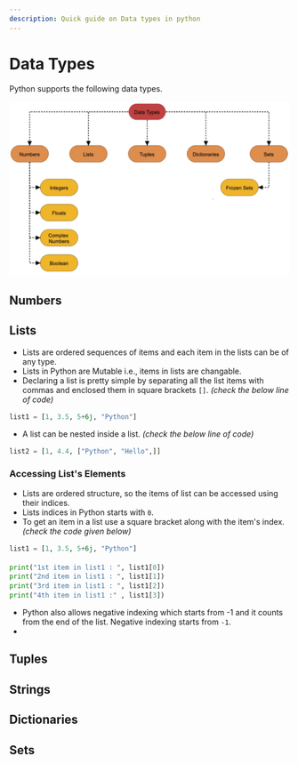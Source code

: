 ```yaml
---
description: Quick guide on Data types in python
---
```


# Data Types

Python supports the following data types.

![Data Types in Python](.gitbook/assets/screenshot-2020-12-15-at-10.31.27-am.png)

## Numbers

## Lists

* Lists are ordered sequences of items and each item in the lists can be of any type.
* Lists in Python are Mutable i.e., items in lists are changable.
* Declaring a list is pretty simple by separating all the list items with commas and enclosed them in square brackets `[]`.  _\(check the below line of code\)_

```python
list1 = [1, 3.5, 5+6j, "Python"]
```

* A list can be nested inside a list. _\(check the below line of code\)_

```python
list2 = [1, 4.4, ["Python", "Hello",]]
```

### Accessing List's Elements 

* Lists are ordered structure, so the items of list can be accessed using their indices.
* Lists indices in Python starts with `0`.  
* To get an item in a list use a square bracket along with the item's index. _\(check the code given below\)_

```python
list1 = [1, 3.5, 5+6j, "Python"]

print("1st item in list1 : ", list1[0])
print("2nd item in list1 : ", list1[1])
print("3rd item in list1 : ", list1[2])
print("4th item in list1 :" , list1[3])
```

* Python also allows negative indexing which starts from -1 and it counts from the end of the list. Negative indexing starts from `-1`. 
* 
## Tuples

## Strings

## Dictionaries

## Sets



























